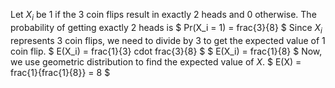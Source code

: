 Let $X_i$ be 1 if the 3 coin flips result in exactly 2 heads and 0 otherwise. 
The probability of getting exactly 2 heads is $ Pr(X_i = 1) = frac{3}{8} $ 
Since $X_i$ represents 3 coin flips, we need to divide by 3 to get the expected value of 1 coin flip. 
$ E(X_i) = frac{1}{3} cdot frac{3}{8} $ 
$ E(X_i) = frac{1}{8} $ 
Now, we use geometric distribution to find the expected value of $X$. 
$ E(X) = frac{1}{frac{1}{8}} = 8 $
